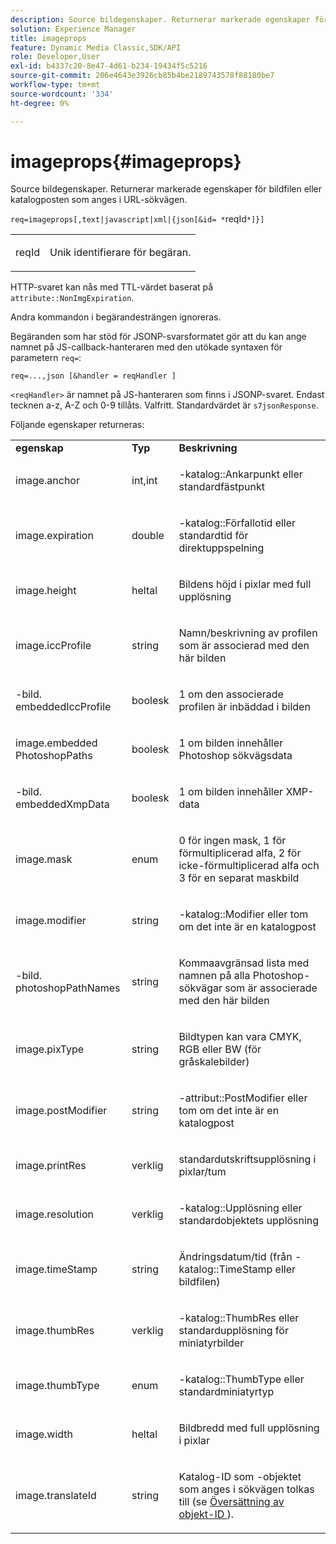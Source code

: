 ```yaml
---
description: Source bildegenskaper. Returnerar markerade egenskaper för bildfilen eller katalogposten som anges i URL-sökvägen.
solution: Experience Manager
title: imageprops
feature: Dynamic Media Classic,SDK/API
role: Developer,User
exl-id: b4337c20-8e47-4d61-b234-19434f5c5216
source-git-commit: 206e4643e3926cb85b4be2189743578f88180be7
workflow-type: tm+mt
source-wordcount: '334'
ht-degree: 0%

---
```


# imageprops{#imageprops}

Source bildegenskaper. Returnerar markerade egenskaper för bildfilen eller katalogposten som anges i URL-sökvägen.

`req=imageprops[,text|javascript|xml|{json[&id= *`reqId`*]}]`

<table id="simpletable_8E03127D50444CA7878A6B08E866EE2E"> 
 <tr class="strow"> 
  <td class="stentry"> <p><span class="codeph"><span class="varname"> reqId</span></span> </p> </td> 
  <td class="stentry"> <p>Unik identifierare för begäran. </p></td> 
 </tr> 
</table>

HTTP-svaret kan nås med TTL-värdet baserat på `attribute::NonImgExpiration`.

Andra kommandon i begärandesträngen ignoreras.

Begäranden som har stöd för JSONP-svarsformatet gör att du kan ange namnet på JS-callback-hanteraren med den utökade syntaxen för parametern `req=`:

`req=...,json [&handler = reqHandler ]`

`<reqHandler>` är namnet på JS-hanteraren som finns i JSONP-svaret. Endast tecknen a-z, A-Z och 0-9 tillåts. Valfritt. Standardvärdet är `s7jsonResponse`.

Följande egenskaper returneras:

<table id="table_5F289E2E21594A5598DF98E65DEDDFA0"> 
 <tbody> 
  <tr> 
   <td> <b> egenskap </b> </td> 
   <td> <b> Typ </b> </td> 
   <td> <b> Beskrivning</b> </td> 
  </tr> 
  <tr> 
   <td> <p> <span class="codeph"> image.anchor</span> </p> </td> 
   <td> <p> int,int </p> </td> 
   <td> <p> <span class="codeph">-katalog::Ankarpunkt</span> eller standardfästpunkt </p> </td> 
  </tr> 
  <tr> 
   <td> <p> <span class="codeph"> image.expiration</span> </p> </td> 
   <td> <p> double </p> </td> 
   <td> <p> <span class="codeph">-katalog::Förfallotid</span> eller standardtid för direktuppspelning </p> </td> 
  </tr> 
  <tr> 
   <td> <p> <span class="codeph"> image.height</span> </p> </td> 
   <td> <p> heltal </p> </td> 
   <td> <p>Bildens höjd i pixlar med full upplösning </p> </td> 
  </tr> 
  <tr> 
   <td> <p> <span class="codeph"> image.iccProfile</span> </p> </td> 
   <td> <p> string </p> </td> 
   <td> <p> Namn/beskrivning av profilen som är associerad med den här bilden </p> </td> 
  </tr> 
  <tr> 
   <td> <p> <span class="codeph">-bild. embeddedIccProfile</span> </p> </td> 
   <td> <p> boolesk </p> </td> 
   <td> <p> 1 om den associerade profilen är inbäddad i bilden </p> </td> 
  </tr> 
  <tr> 
   <td> <p> <span class="codeph"> image.embedded PhotoshopPaths</span> </p> </td> 
   <td> <p> boolesk </p> </td> 
   <td> <p> 1 om bilden innehåller Photoshop sökvägsdata </p> </td> 
  </tr> 
  <tr> 
   <td> <p> <span class="codeph">-bild. embeddedXmpData</span> </p> </td> 
   <td> <p> boolesk </p> </td> 
   <td> <p> 1 om bilden innehåller XMP-data </p> </td> 
  </tr> 
  <tr> 
   <td> <p> <span class="codeph"> image.mask</span> </p> </td> 
   <td> <p> enum </p> </td> 
   <td> <p> 0 för ingen mask, 1 för förmultiplicerad alfa, 2 för icke-förmultiplicerad alfa och 3 för en separat maskbild </p> </td> 
  </tr> 
  <tr> 
   <td> <p> <span class="codeph"> image.modifier</span> </p> </td> 
   <td> <p> string </p> </td> 
   <td> <p> <span class="codeph">-katalog::Modifier</span> eller tom om det inte är en katalogpost </p> </td> 
  </tr> 
  <tr> 
   <td> <p> <span class="codeph">-bild. photoshopPathNames</span> </p> </td> 
   <td> <p> string </p> </td> 
   <td> <p> Kommaavgränsad lista med namnen på alla Photoshop-sökvägar som är associerade med den här bilden </p> </td> 
  </tr> 
  <tr> 
   <td> <p> <span class="codeph"> image.pixType </span> </p> </td> 
   <td> <p> string </p> </td> 
   <td> <p> Bildtypen kan vara CMYK, RGB eller BW (för gråskalebilder) </p> </td> 
  </tr> 
  <tr> 
   <td> <p> <span class="codeph"> image.postModifier</span> </p> </td> 
   <td> <p> string </p> </td> 
   <td> <p> <span class="codeph">-attribut::PostModifier</span> eller tom om det inte är en katalogpost </p> </td> 
  </tr> 
  <tr> 
   <td> <p> <span class="codeph"> image.printRes</span> </p> </td> 
   <td> <p> verklig </p> </td> 
   <td> <p> standardutskriftsupplösning i pixlar/tum </p> </td> 
  </tr> 
  <tr> 
   <td> <p> <span class="codeph"> image.resolution</span> </p> </td> 
   <td> <p> verklig </p> </td> 
   <td> <p> <span class="codeph">-katalog::Upplösning</span> eller standardobjektets upplösning </p> </td> 
  </tr> 
  <tr> 
   <td> <p> <span class="codeph"> image.timeStamp</span> </p> </td> 
   <td> <p> string </p> </td> 
   <td> <p>Ändringsdatum/tid (från <span class="codeph">-katalog::TimeStamp</span> eller bildfilen) </p> </td> 
  </tr> 
  <tr> 
   <td> <p> <span class="codeph"> image.thumbRes</span> </p> </td> 
   <td> <p> verklig </p> </td> 
   <td> <p> <span class="codeph">-katalog::ThumbRes</span> eller standardupplösning för miniatyrbilder </p> </td> 
  </tr> 
  <tr> 
   <td> <p> <span class="codeph"> image.thumbType</span> </p> </td> 
   <td> <p> enum </p> </td> 
   <td> <p> <span class="codeph">-katalog::ThumbType</span> eller standardminiatyrtyp </p> </td> 
  </tr> 
  <tr> 
   <td> <p> <span class="codeph"> image.width</span> </p> </td> 
   <td> <p> heltal </p> </td> 
   <td> <p> Bildbredd med full upplösning i pixlar </p> </td> 
  </tr> 
  <tr> 
   <td> <p> <span class="codeph"> image.translateId</span> </p> </td> 
   <td> <p> string </p> </td> 
   <td> <p> Katalog-ID som <span class="varname">-objektet </span> som anges i sökvägen tolkas till (se <a href="../../../../../../is-api/http-ref/image-serving-api-ref/c-http-protocol-reference/c-syntax-and-features/r-object-id-translation.md#reference-cf3e34e6cbb346d69ded9982bfdef414" type="reference" format="dita" scope="local"> Översättning av objekt-ID </a>). </p> </td> 
  </tr> 
 </tbody> 
</table>
